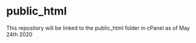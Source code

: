 # public_html
This repository will be linked to the public_html folder in cPanel as of May 24th 2020
